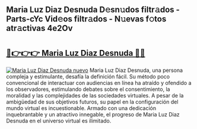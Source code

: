 ## Maria Luz Diaz Desnuda D𝚎sn𝚞dos filtr𝚊dos - Parts-cYc Vid𝚎os filtr𝚊dos - N𝚞evas f𝚘tos atr𝚊ctivas 4e2Ov

# <h2><a href="http://mb7oo3.tromn.icu/?c=Maria+Luz+Diaz+Desnuda">🔗👉👉👉 Maria Luz Diaz Desnuda 🔗🔗</a></h2>

[![Maria Luz Diaz Desnuda nuevo](https://i.imgur.com/pEAQMta.gif)](http://mb7oo3.tromn.icu/?c=Maria+Luz+Diaz+Desnuda)
Maria Luz Diaz Desnuda, una persona compleja y estimulante, desafía la definición fácil. Su método poco convencional de interactuar con audiencias en línea ha atraído y ofendido a los observadores, estimulando debates sobre el consentimiento, la moralidad y las complejidades de las sociedades virtuales. A pesar de la ambigüedad de sus objetivos futuros, su papel en la configuración del mundo virtual es incuestionable. Armado con una dedicación inquebrantable y un atractivo innegable, el progreso de Maria Luz Diaz Desnuda en el universo virtual es ilimitado.
